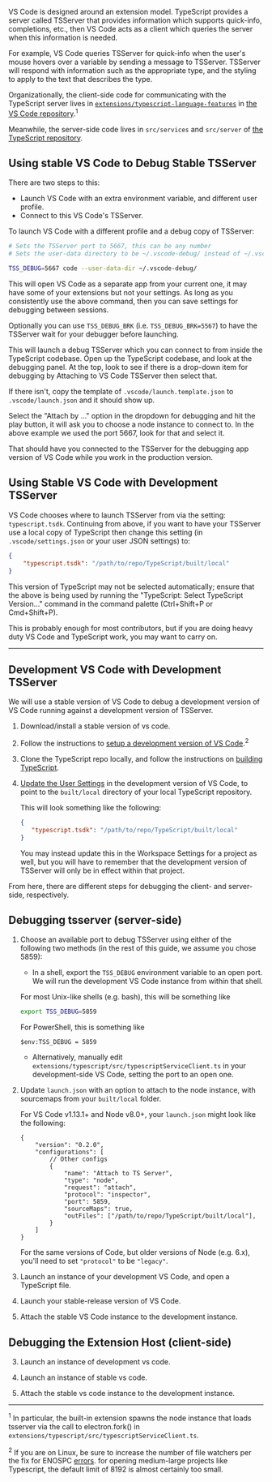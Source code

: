 VS Code is designed around an extension model. TypeScript provides a server called TSServer that provides information which supports quick-info, completions, etc., then VS Code acts as a client which queries the server when this information is needed. 

For example, VS Code queries TSServer for quick-info when the user's mouse hovers over a variable by sending a message to TSServer. TSServer will respond with information such as the appropriate type, and the styling to apply to the text that describes the type.

Organizationally, the client-side code for communicating with the TypeScript server lives in [`extensions/typescript-language-features`](https://github.com/Microsoft/vscode/tree/master/extensions/typescript-language-features) in [the VS Code repository](https://github.com/Microsoft/vscode).<sup>1</sup>

Meanwhile, the server-side code lives in `src/services` and `src/server` of [the TypeScript repository](https://github.com/Microsoft/TypeScript).

## Using stable VS Code to Debug Stable TSServer

There are two steps to this:

- Launch VS Code with an extra environment variable, and different user profile.
- Connect to this VS Code's TSServer.

To launch VS Code with a different profile and a debug copy of TSServer:

```sh
# Sets the TSServer port to 5667, this can be any number
# Sets the user-data directory to be ~/.vscode-debug/ instead of ~/.vscode/ 

TSS_DEBUG=5667 code --user-data-dir ~/.vscode-debug/
```

This will open VS Code as a separate app from your current one, it may have some of your extensions but not your settings. As long as you consistently use the above command, then you can save settings for debugging between sessions.

Optionally you can use `TSS_DEBUG_BRK` (i.e. `TSS_DEBUG_BRK=5567`) to have the TSServer wait for your debugger before launching.

This will launch a debug TSServer which you can connect to from inside the TypeScript codebase. Open up the TypeScript codebase, and look at the debugging panel. At the top, look to see if there is a drop-down item for debugging by Attaching to VS Code TSServer then select that.

If there isn't, copy the template of `.vscode/launch.template.json` to `.vscode/launch.json` and it should show up.

Select the "Attach by ..." option in the dropdown for debugging and hit the play button, it will ask you to choose a node instance to connect to. In the above example we used the port 5667, look for that and select it.

That should have you connected to the TSServer for the debugging app version of VS Code while you work in the production version.

## Using Stable VS Code with Development TSServer


VS Code chooses where to launch TSServer from via the setting: `typescript.tsdk`. Continuing from above, if you want to have your TSServer use a local copy of TypeScript then change this setting (in `.vscode/settings.json` or your user JSON settings) to:

```json
{
    "typescript.tsdk": "/path/to/repo/TypeScript/built/local"
}
```

This version of TypeScript may not be selected automatically; ensure that the above is being used by running the "TypeScript: Select TypeScript Version..." command in the command palette (Ctrl+Shift+P or Cmd+Shift+P).

This is probably enough for most contributors, but if you are doing heavy duty VS Code and TypeScript work, you may want to carry on.

---

## Development VS Code with Development TSServer

We will use a stable version of VS Code to debug a development version of VS Code running against a development version of TSServer.

1. Download/install a stable version of vs code.
2. Follow the instructions to [setup a development version of VS Code](https://github.com/Microsoft/vscode/wiki/How-to-Contribute).<sup>2</sup>
3. Clone the TypeScript repo locally, and follow the instructions on [building TypeScript](https://github.com/Microsoft/TypeScript#building).
4. [Update the User Settings](https://code.visualstudio.com/docs/languages/typescript#_using-newer-typescript-versions) in the development version of VS Code, to point to the `built/local` directory of your local TypeScript repository.

   This will look something like the following:

   ```json
   {
      "typescript.tsdk": "/path/to/repo/TypeScript/built/local"
   }
   ```

   You may instead update this in the Workspace Settings for a project as well, but you will have to remember that the development version of TSServer will only be in effect within that project.

From here, there are different steps for debugging the client- and server-side, respectively.

## Debugging tsserver (server-side)

1. Choose an available port to debug TSServer using either of the following two methods (in the rest of this guide, we assume you chose 5859):
    * In a shell, export the `TSS_DEBUG` environment variable to an open port. We will run the development VS Code instance from within that shell.

    For most Unix-like shells (e.g. bash), this will be something like

    ```sh
    export TSS_DEBUG=5859
    ```

    For PowerShell, this is something like

    ```posh
    $env:TSS_DEBUG = 5859
    ```

    * Alternatively, manually edit `extensions/typescript/src/typescriptServiceClient.ts` in your development-side VS Code, setting the port to an open one.

2. Update `launch.json` with an option to attach to the node instance, with sourcemaps from your `built/local` folder.

   For VS Code v1.13.1+ and Node v8.0+, your `launch.json` might look like the following:

   ```json5
   {
       "version": "0.2.0",
       "configurations": [
           // Other configs
           {
               "name": "Attach to TS Server",
               "type": "node",
               "request": "attach",
               "protocol": "inspector",
               "port": 5859,
               "sourceMaps": true,
               "outFiles": ["/path/to/repo/TypeScript/built/local"],
           }
       ]
   }
   ```
   
   For the same versions of Code, but older versions of Node (e.g. 6.x), you'll need to set `"protocol"` to be `"legacy"`.

3. Launch an instance of your development VS Code, and open a TypeScript file.
4. Launch your stable-release version of VS Code.
5. Attach the stable VS Code instance to the development instance.

## Debugging the Extension Host (client-side)

3) Launch an instance of development vs code.

4) Launch an instance of stable vs code.

5) Attach the stable vs code instance to the development instance.


---
<sup>1</sup> In particular, the built-in extension spawns the node instance that loads tsserver via the call to electron.fork() in `extensions/typescript/src/typescriptServiceClient.ts`.

<sup>2</sup> If you are on Linux, be sure to increase the number of file watchers per the fix for ENOSPC [errors](https://github.com/Microsoft/vscode/wiki/How-to-Contribute#incremental-build). for opening medium-large projects like Typescript, the default limit of 8192 is almost certainly too small.
